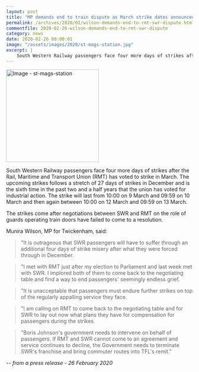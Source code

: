 ```yaml
---
layout: post
title: "MP demands end to train dispute as March strike dates announced"
permalink: /archives/2020/02/wilson-demands-end-to-rmt-swr-dispute.html
commentfile: 2020-02-26-wilson-demands-end-to-rmt-swr-dispute
category: news
date: 2020-02-26 00:00:01
image: "/assets/images/2020/st-mags-station.jpg"
excerpt: |
    South Western Railway passengers face four more days of strikes after the Rail, Maritime and Transport Union (RMT) has voted to strike in March.  The upcoming strikes follows a stretch of 27 days of strikes in December and is the sixth time in the past two and a half years that the union has voted for industrial action.  The strike will last from 10:00 on 9 March and 09:59 on 10 March and then again between 10:00 on 12 March and 09:59 on 13 March.
---
```

<a href="/assets/images/2020/st-mags-station.jpg" title="Click for a larger image"><img src="/assets/images/2020/st-mags-station-thumb.jpg" width="250" alt="Image - st-mags-station"  class="photo right"/></a>

South Western Railway passengers face four more days of strikes after the Rail, Maritime and Transport Union (RMT) has voted to strike in March.  The upcoming strikes follows a stretch of 27 days of strikes in December and is the sixth time in the past two and a half years that the union has voted for industrial action.  The strike will last from 10:00 on 9 March and 09:59 on 10 March and then again between 10:00 on 12 March and 09:59 on 13 March.

The strikes come after negotiations between SWR and RMT on the role of guards operating train doors have failed to come to a resolution.

Munira Wilson, MP for Twickenham, said:

> "It is outrageous that SWR passengers will have to suffer through an additional four days of strike misery after what they were forced through in December.

> "I met with RMT just after my election to Parliament and last week met with SWR.  I implored both of them to come back to the negotiating table and find a way to end passengers' seemingly endless grief.

> "It is unacceptable that passengers must endure further strikes on top of the regularly appalling service they face.

> "I am calling on RMT to come back to the negotiating table and for SWR to lay out now what plans they have for compensation for passengers during the strikes.

> "Boris Johnson's government needs to intervene on behalf of passengers.  If RMT and SWR cannot come to an agreement and service continues to decline, the Government needs to terminate SWR's franchise and bring commuter routes into TFL's remit."

<cite>-- from a press release - 26 February 2020</cite>
